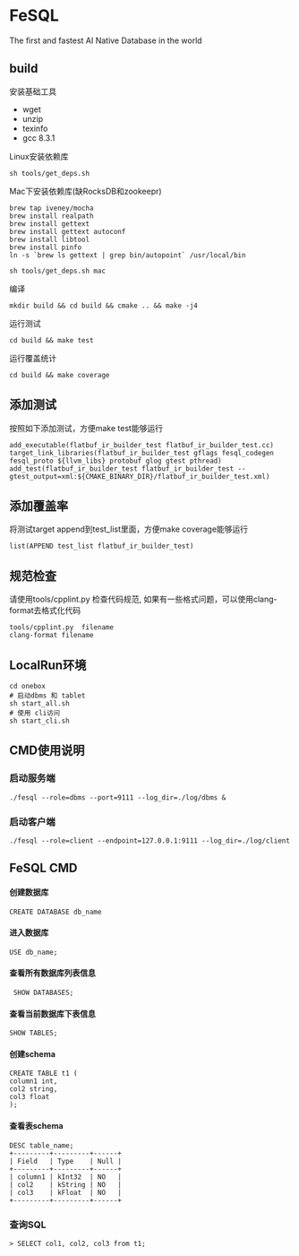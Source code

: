 # FeSQL

The first and fastest AI Native Database in the world

## build 

安装基础工具
* wget
* unzip
* texinfo
* gcc 8.3.1

Linux安装依赖库

```
sh tools/get_deps.sh
```

Mac下安装依赖库(缺RocksDB和zookeepr)

```shell
brew tap iveney/mocha
brew install realpath
brew install gettext
brew install gettext autoconf
brew install libtool
brew install pinfo
ln -s `brew ls gettext | grep bin/autopoint` /usr/local/bin

sh tools/get_deps.sh mac
```

编译

```
mkdir build && cd build && cmake .. && make -j4
```

运行测试

```
cd build && make test
```

运行覆盖统计

```
cd build && make coverage
```

## 添加测试

按照如下添加测试，方便make test能够运行
```
add_executable(flatbuf_ir_builder_test flatbuf_ir_builder_test.cc)
target_link_libraries(flatbuf_ir_builder_test gflags fesql_codegen fesql_proto ${llvm_libs} protobuf glog gtest pthread)
add_test(flatbuf_ir_builder_test flatbuf_ir_builder_test --gtest_output=xml:${CMAKE_BINARY_DIR}/flatbuf_ir_builder_test.xml)
```

## 添加覆盖率

将测试target append到test_list里面，方便make coverage能够运行
```
list(APPEND test_list flatbuf_ir_builder_test)
```

## 规范检查

请使用tools/cpplint.py 检查代码规范,
如果有一些格式问题，可以使用clang-format去格式化代码
```
tools/cpplint.py  filename
clang-format filename
```

## LocalRun环境

```
cd onebox
# 启动dbms 和 tablet
sh start_all.sh
# 使用 cli访问
sh start_cli.sh
```

## CMD使用说明

### 启动服务端

```shell script
./fesql --role=dbms --port=9111 --log_dir=./log/dbms &
```

### 启动客户端

```shell script
./fesql --role=client --endpoint=127.0.0.1:9111 --log_dir=./log/client
```


## FeSQL CMD 

#### 创建数据库

```mysql
CREATE DATABASE db_name
```

#### 进入数据库

```MYSQL
USE db_name;
```

#### 查看所有数据库列表信息

```mysql
 SHOW DATABASES;
```

#### 查看当前数据库下表信息

```mysql
SHOW TABLES;
```

#### 创建schema

```mysql
CREATE TABLE t1 (
column1 int,
col2 string,
col3 float
);
```

#### 查看表schema

```mysql
DESC table_name;
+---------+---------+------+
| Field   | Type    | Null |
+---------+---------+------+
| column1 | kInt32  | NO   |
| col2    | kString | NO   |
| col3    | kFloat  | NO   |
+---------+---------+------+
```


### 查询SQL
```shell script
> SELECT col1, col2, col3 from t1;
```





